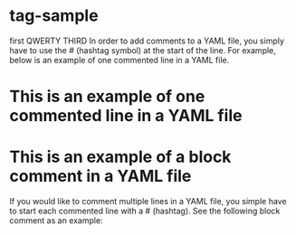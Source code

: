 # tag-sample
first
QWERTY
THIRD 
In order to add comments to a YAML file, you simply have to use the # (hashtag symbol) at the start of the line. For example, below is an example of one commented line in a YAML file. 

# This is an example of one commented line in a YAML file 


# This is an example of a block comment in a YAML file 

If you would like to comment multiple lines in a YAML file, you simple have to start each commented line with a # (hashtag). See the following block comment as an example:

